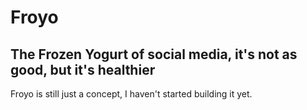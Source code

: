 # Froyo
## The Frozen Yogurt of social media, it's not as good, but it's healthier
Froyo is still just a concept, I haven't started building it yet.
